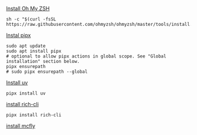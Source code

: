 [Install Oh My ZSH](https://ohmyz.sh/#install)
```
sh -c "$(curl -fsSL https://raw.githubusercontent.com/ohmyzsh/ohmyzsh/master/tools/install.sh)"
```

[Instal pipx](https://pipx.pypa.io/stable/installation/)
```
sudo apt update
sudo apt install pipx
# optional to allow pipx actions in global scope. See "Global installation" section below.
pipx ensurepath
# sudo pipx ensurepath --global 
```
[Install uv](https://github.com/astral-sh/uv?tab=readme-ov-file#getting-started)
```
pipx install uv
```
[install rich-cli](https://github.com/Textualize/rich-cli?tab=readme-ov-file#windows--linux)
```
pipx install rich-cli
```

[install mcfly](https://github.com/cantino/mcfly?tab=readme-ov-file#installing-using-our-install-script-macos-or-linux)
```

```
